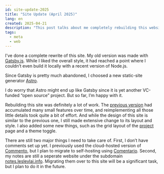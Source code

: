 ```yaml
---
id: site-update-2025
title: "Site Update (April 2025)"
lang: en
created: 2025-04-21
description: "This post talks about me completely rebuilding this website, moving from Gatsby.js to Astro due to build issues and Gatsby's decline."
tags:
  - meta
  - web
---
```


 I've done a complete rewrite of this site. My old version was made with [Gatsby.js](https://www.gatsbyjs.com/). While I liked the overall style, it had reached a point where I couldn’t even build it locally with a recent version of Node.js.

 Since Gatsby is pretty much abandoned, I choosed a new static-site generator [Astro](https://astro.build/).
 
<span class="side-note" style="margin-top: -50px">

 I do worry that Astro might end up like Gatsby since it is yet another VC-funded “open source” project. But so far, I’m happy with it.

 </span>

Rebuilding this site was definitely a lot of work. The [previous version](https://web.archive.org/web/20250327200036/https://lesleylai.info/) had accumulated many small features over time, and reimplementing all those little details took quite a bit of effort. And while the design of this site is similar to the previous one, I still made extensive change to its layout and style. I also added some new things, such as the grid layout of the [project](/en/projects) page and a theme toggle.

There are still two major things I need to take care of. First, I don’t have comments set up yet. I previously used the cloud-hosted version of [Commento](https://commento.io/), but I plan to migrate to self-hosting using [Comentario](https://comentario.app). Second, my notes are still a seperate website under the subdomain [notes.lesleylai.info](https://notes.lesleylai.info/). Migrating them over to this site will be a significant task, but I plan to do it in the future.
